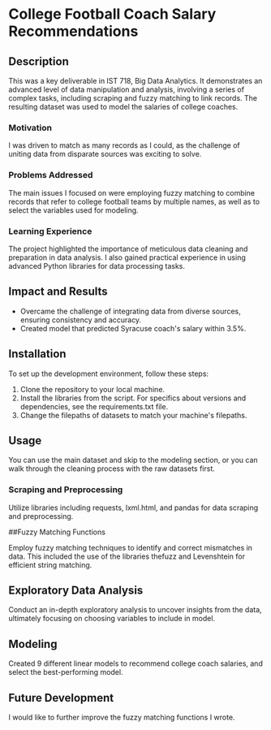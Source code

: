 # College Football Coach Salary Recommendations

## Description

This was a key deliverable in IST 718, Big Data Analytics. It demonstrates an advanced level of data manipulation and analysis, involving a series of complex tasks, including scraping and fuzzy matching to link records. The resulting dataset was used to model the salaries of college coaches.

### Motivation

I was driven to match as many records as I could, as the challenge of uniting data from disparate sources was exciting to solve.

### Problems Addressed

The main issues I focused on were employing fuzzy matching to combine records that refer to college football teams by multiple names, as well as to select the variables used for modeling.

### Learning Experience

The project highlighted the importance of meticulous data cleaning and preparation in data analysis. I also gained practical experience in using advanced Python libraries for data processing tasks.

## Impact and Results

- Overcame the challenge of integrating data from diverse sources, ensuring consistency and accuracy.
- Created model that predicted Syracuse coach's salary within 3.5%.

## Installation

To set up the development environment, follow these steps:

1. Clone the repository to your local machine.
2. Install the libraries from the script. For specifics about versions and dependencies, see the requirements.txt file.
3. Change the filepaths of datasets to match your machine's filepaths.

## Usage

You can use the main dataset and skip to the modeling section, or you can walk through the cleaning process with the raw datasets first.

### Scraping and Preprocessing 

Utilize libraries including requests, lxml.html, and pandas for data scraping and preprocessing.

##Fuzzy Matching Functions

Employ fuzzy matching techniques to identify and correct mismatches in data. This included the use of the libraries thefuzz and Levenshtein for efficient string matching.

## Exploratory Data Analysis 

Conduct an in-depth exploratory analysis to uncover insights from the data, ultimately focusing on choosing variables to include in model.

## Modeling
Created 9 different linear models to recommend college coach salaries, and select the best-performing model.

## Future Development

I would like to further improve the fuzzy matching functions I wrote.